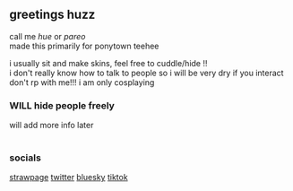 ## greetings huzz
call me *hue* or *pareo*<br/>
made this primarily for ponytown teehee

i usually sit and make skins, feel free to cuddle/hide !!<br/>
i don't really know how to talk to people so i will be very dry if you interact<br/>
don't rp with me!!! i am only cosplaying
### WILL hide people freely<br/>
will add more info later<br/>
<br/>
### socials
[strawpage](https://pareism.straw.page) [twitter](https://x.com/nonexistanttaco) [bluesky](https://bsky.app/profile/snowclowne.bsky.social) [tiktok](https://www.tiktok.com/@frutapastel) 
